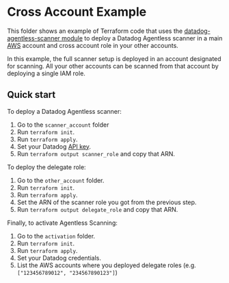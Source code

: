 # Cross Account Example

This folder shows an example of Terraform code that uses the [datadog-agentless-scanner module](https://github.com/Datadog/terraform-module-datadog-agentless-scanner) to deploy a Datadog Agentless scanner in a main [AWS](https://aws.amazon.com/) account and cross account role in your other accounts.

In this example, the full scanner setup is deployed in an account designated for scanning.
All your other accounts can be scanned from that account by deploying a single IAM role.

## Quick start

To deploy a Datadog Agentless scanner:

1. Go to the `scanner_account` folder
1. Run `terraform init`.
1. Run `terraform apply`.
1. Set your Datadog [API key](https://docs.datadoghq.com/account_management/api-app-keys/).
1. Run `terraform output scanner_role` and copy that ARN.

To deploy the delegate role:

1. Go to the `other_account` folder.
1. Run `terraform init`.
1. Run `terraform apply`.
1. Set the ARN of the scanner role you got from the previous step.
1. Run `terraform output delegate_role` and copy that ARN.

Finally, to activate Agentless Scanning:

1. Go to the `activation` folder.
1. Run `terraform init`.
1. Run `terraform apply`.
1. Set your Datadog credentials.
1. List the AWS accounts where you deployed delegate roles (e.g. `["123456789012", "234567890123"]`)
